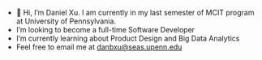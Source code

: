 - 👋 Hi, I’m Daniel Xu.
     I am currently in my last semester of MCIT program at University of Pennsylvania. 
-  I’m looking to become a full-time Software Developer
-  I’m currently learning about Product Design and Big Data Analytics
-  Feel free to email me at danbxu@seas.upenn.edu

<!---
danbxu/danbxu is a ✨ special ✨ repository because its `README.md` (this file) appears on your GitHub profile.
You can click the Preview link to take a look at your changes.
--->
